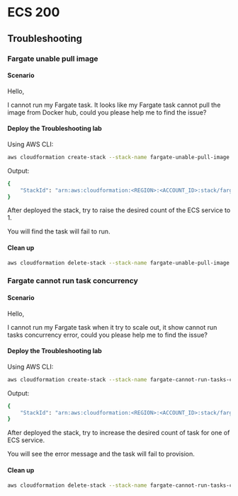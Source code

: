 ECS 200
===

## Troubleshooting

### Fargate unable pull image

#### Scenario

Hello,

I cannot run my Fargate task. It looks like my Fargate task cannot
pull the image from Docker hub, could you please help me to find the issue?

#### Deploy the Troubleshooting lab

Using AWS CLI:

```bash
aws cloudformation create-stack --stack-name fargate-unable-pull-image --template-body file://$PWD/fargate-unable-pull-image.yml --parameters file://$PWD/fargate-unable-pull-image-params.json --region <REGION> --capabilities CAPABILITY_NAMED_IAM

```

Output:

```bash
{
    "StackId": "arn:aws:cloudformation:<REGION>:<ACCOUNT_ID>:stack/fargate-unable-pull-image/XXXXXXXXX-XXXX-XXXX-XXXX-XXXXXXXXXXXX"
}
```

After deployed the stack, try to raise the desired count of the ECS service to 1.

You will find the task will fail to run.

#### Clean up

```bash
aws cloudformation delete-stack --stack-name fargate-unable-pull-image --region <REGION>
```

### Fargate cannot run task concurrency

#### Scenario

Hello,

I cannot run my Fargate task when it try to scale out, it show
cannot run tasks concurrency error, could you please help me to find the issue?


#### Deploy the Troubleshooting lab

Using AWS CLI:

```bash
aws cloudformation create-stack --stack-name fargate-cannot-run-tasks-concurrency --template-body file://$PWD/fargate-cannot-run-tasks-concurrency.yml --parameters file://$PWD/fargate-cannot-run-tasks-concurrency-params.json --region <REGION> --capabilities CAPABILITY_NAMED_IAM
```

Output:

```bash
{
    "StackId": "arn:aws:cloudformation:<REGION>:<ACCOUNT_ID>:stack/fargate-cannot-run-tasks-concurrency/XXXXXXXXX-XXXX-XXXX-XXXX-XXXXXXXXXXXX"
}
```

After deployed the stack, try to increase the desired count of task for one of ECS service.

You will see the error message and the task will fail to provision.

#### Clean up

```bash
aws cloudformation delete-stack --stack-name fargate-cannot-run-tasks-concurrency --region <REGION>
```

